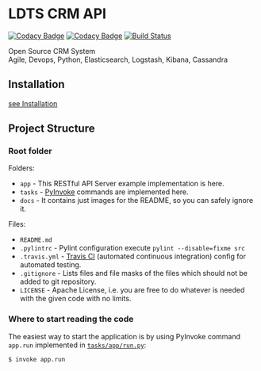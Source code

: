 # LDTS CRM API

[![Codacy Badge](https://api.codacy.com/project/badge/Grade/cd69f740d0d144a79d2cccb023096261)](https://app.codacy.com/app/cedar-technologies/ldtscrm?utm_source=github.com&utm_medium=referral&utm_content=skalpel-tech/ldtscrm&utm_campaign=Badge_Grade_Settings)
[![Codacy Badge](https://api.codacy.com/project/badge/Grade/83f9da84377f42339dd96b0424af1271)](https://app.codacy.com/app/cedar-technologies/skpcrm?utm_source=github.com&utm_medium=referral&utm_content=skalpel-tech/skpcrm&utm_campaign=Badge_Grade_Dashboard)
[![Build Status](https://travis-ci.org/skalpel-tech/skpcrm.svg?branch=master)](https://travis-ci.org/skalpel-tech/skpcrm)

Open Source CRM System  
Agile, Devops, Python, Elasticsearch, Logstash, Kibana, Cassandra

## Installation

[see Installation](/src/app/README.md)

## Project Structure

### Root folder

Folders:

* `app` - This RESTful API Server example implementation is here.
* `tasks` - [PyInvoke](http://www.pyinvoke.org/) commands are implemented here.
* `docs` - It contains just images for the README, so you can safely ignore it.

Files:

* `README.md`
* `.pylintrc` - Pylint configuration execute `pylint --disable=fixme src`
* `.travis.yml` - [Travis CI](https://travis-ci.org/) (automated continuous
  integration) config for automated testing.
* `.gitignore` - Lists files and file masks of the files which should not be
  added to git repository.
* `LICENSE` - Apache License, i.e. you are free to do whatever is needed with the
  given code with no limits.


### Where to start reading the code

The easiest way to start the application is by using PyInvoke command `app.run`
implemented in [`tasks/app/run.py`](tasks/app/run.py):

```
$ invoke app.run
```